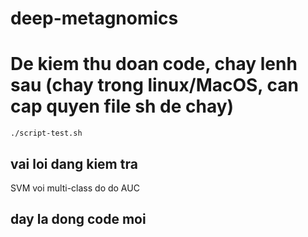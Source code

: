 # deep-metagnomics
# De kiem thu doan code, chay lenh sau (chay trong linux/MacOS, can cap quyen file sh de chay)
```
./script-test.sh
```

## vai loi dang kiem tra
SVM voi multi-class do do AUC

## day la dong code moi